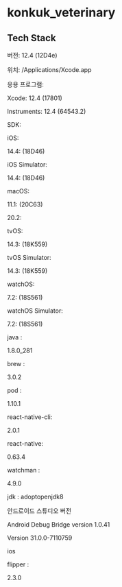 # konkuk_veterinary

 
## Tech Stack

버전:	12.4 (12D4e)

위치:	/Applications/Xcode.app

응용 프로그램:

Xcode:	12.4 (17801)

Instruments:	12.4 (64543.2)

SDK:

iOS:

14.4:	(18D46)

iOS Simulator:

14.4:	(18D46)

macOS:

11.1:	(20C63)

20.2:

tvOS:

14.3:	(18K559)

tvOS Simulator:

14.3:	(18K559)

watchOS:

7.2:	(18S561)

watchOS Simulator:

7.2:	(18S561)

java :

1.8.0_281

brew :

3.0.2

pod :

1.10.1

react-native-cli: 

2.0.1

react-native: 

0.63.4

watchman :

4.9.0

jdk : adoptopenjdk8

안드로이드 스튜디오 버전 

Android Debug Bridge version 1.0.41

Version 31.0.0-7110759

ios 

flipper : 

2.3.0
